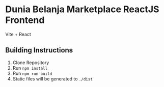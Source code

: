 # Dunia Belanja Marketplace ReactJS Frontend
Vite + React

## Building Instructions
1. Clone Repository
2. Run `npm install`
3. Run `npm run build`
4. Static files will be generated to `./dist`